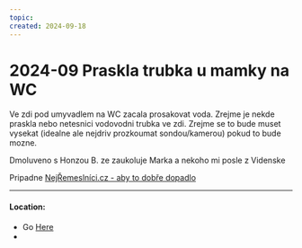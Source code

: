 ```yaml
---
topic: 
created: 2024-09-18
---
```


# 2024-09 Praskla trubka u mamky na WC

Ve zdi pod umyvadlem na  WC zacala prosakovat voda. Zrejme je nekde praskla nebo netesnici vodovodni trubka ve zdi. Zrejme se to bude muset vysekat (idealne ale nejdriv prozkoumat sondou/kamerou) pokud to bude mozne.

Dmoluveno s Honzou B. ze zaukoluje Marka a nekoho mi posle z Videnske


Pripadne [NejŘemeslníci.cz - aby to dobře dopadlo](https://www.nejremeslnici.cz/)




___
#### Location:
- Go [Here](<file://///Users/martin/Library/CloudStorage/ProtonDrive-jsem@martintomes.net/20 Areas/22 House maintenace 🏡/22.02 Repairs/2024-09 Praskla trubka u mamky>)
- 